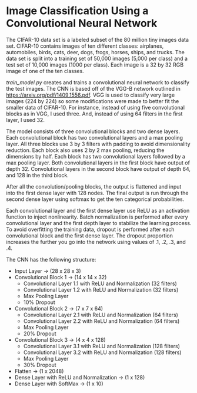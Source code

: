 # Image Classification Using a Convolutional Neural Network

The CIFAR-10 data set is a labeled subset of the 80 million tiny images data set. CIFAR-10 contains images of ten different classes: airplanes, automobiles, birds, cats, deer, dogs, frogs, horses, ships, and trucks. The data set is split into a training set of 50,000 images (5,000 per class) and a test set of 10,000 images (1000 per class). Each image is a 32 by 32 RGB image of one of the ten classes.

*train_model.py* creates and trains a convolutional neural network to classify the test images. The CNN is based off of the VGG-B network outlined in https://arxiv.org/pdf/1409.1556.pdf. VGG is used to classify very large images (224 by 224) so some modifications were made to better fit the smaller data of CIFAR-10. For instance, instead of using five convolutional blocks as in VGG, I used three. And, instead of using 64 filters in the first layer, I used 32.

The model consists of three convolutional blocks and two dense layers. Each convolutional block has two convolutional layers and a max pooling layer. All three blocks use 3 by 3 filters with padding to avoid dimensionality reduction. Each block also uses 2 by 2 max pooling, reducing the dimensions by half. Each block has two convolutional layers followed by a max pooling layer. Both convolutional layers in the first block have output of depth 32. Convolutional layers in the second block have output of depth 64, and 128 in the third block. 

After all the convolution/pooling blocks, the output is flattened and input into the first dense layer with 128 nodes. The final output is run through the second dense layer using softmax to get the ten categorical probabilities. 

Each convolutional layer and the first dense layer use ReLU as an activation function to inject nonlinearity. Batch normalization is performed after every convolutional layer and the first depth layer to stabilize the learning process. To avoid overfitting the training data, dropout is performed after each convolutional block and the first dense layer. The dropout proportion increases the further you go into the network using values of .1, .2, .3, and .4.

The CNN has the following structure:
* Input Layer -> (28 x 28 x 3)
* Convolutional Block 1 -> (14 x 14 x 32)
  * Convolutional Layer 1.1 with ReLU and Normalization (32 filters)
  * Convolutional Layer 1.2 with ReLU and Normalization (32 filters)
  * Max Pooling Layer
  * 10% Dropout
* Convolutional Block 2 -> (7 x 7 x 64)
  * Convolutional Layer 2.1 with ReLU and Normalization (64 filters)
  * Convolutional Layer 2.2 with ReLU and Normalization (64 filters)
  * Max Pooling Layer
  * 20% Dropout
* Convolutional Block 3 -> (4 x 4 x 128)
  * Convolutional Layer 3.1 with ReLU and Normalization (128 filters)
  * Convolutional Layer 3.2 with ReLU and Normalization (128 filters)
  * Max Pooling Layer
  * 30% Dropout
* Flatten -> (1 x 2048)
* Dense Layer with ReLU and Normalization -> (1 x 128)
* Dense Layer with SoftMax -> (1 x 10)

